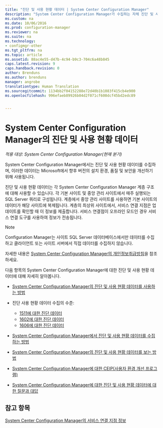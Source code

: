 ```yaml
---
title: "진단 및 사용 현황 데이터 | System Center Configuration Manager"
description: "System Center Configuration Manager가 수집하는 자체 진단 및 사용 현황 데이터에 대해 알아봅니다."
ms.custom: na
ms.date: 10/06/2016
ms.prod: configuration-manager
ms.reviewer: na
ms.suite: na
ms.technology:
- configmgr-other
ms.tgt_pltfrm: na
ms.topic: article
ms.assetid: 88ac4e55-d47b-4c94-b9c3-704c6a48b845
caps.latest.revision: 9
caps.handback.revision: 0
author: Brenduns
ms.author: brenduns
manager: angrobe
translationtype: Human Translation
ms.sourcegitcommit: 1134bb2f04152288e72d40b1b1083f415cb4e900
ms.openlocfilehash: 996efaeb89926b04d2f071cf600dcf45bd2edc89


---
```

# <a name="diagnostics-and-usage-data-for-system-center-configuration-manager"></a>System Center Configuration Manager의 진단 및 사용 현황 데이터

*적용 대상: System Center Configuration Manager(현재 분기)*

System Center Configuration Manager에서는 진단 및 사용 현황 데이터를 수집하며, 이러한 데이터는 Microsoft에서 향후 버전의 설치 환경, 품질 및 보안을 개선하기 위해 사용됩니다.  

 진단 및 사용 현황 데이터는 각 System Center Configuration Manager 계층 구조에 대해 사용할 수 있습니다. 각 기본 사이트 및 중앙 관리 사이트에서 매주 실행되는 SQL Server 쿼리로 구성됩니다. 계층에서 중앙 관리 사이트를 사용하면 기본 사이트의 데이터가 해당 사이트에 복제됩니다. 계층의 최상위 사이트에서, 서비스 연결 지점은 업데이트를 확인할 때 이 정보를 제출합니다. 서비스 연결점이 오프라인 모드인 경우 서비스 연결 도구를 사용하여 정보가 전송됩니다.  

> [!NOTE]  
>  Configuration Manager는 사이트 SQL Server 데이터베이스에서만 데이터를 수집하고 클라이언트 또는 사이트 서버에서 직접 데이터를 수집하지 않습니다.  

 자세한 내용은 [System Center Configuration Manager의 개인정보취급방침](http://go.microsoft.com/fwlink/?LinkID=626527)을 참조하세요.  

 다음 항목의 System Center Configuration Manager에 대한 진단 및 사용 현황 데이터에 대해 자세히 알아봅니다.  

-   [System Center Configuration Manager의 진단 및 사용 현황 데이터를 사용하는 방법](../../../core/plan-design/diagnostics/how-diagnostics-and-usage-data-is-used.md)  

-   진단 사용 현황 데이터 수집의 수준:
    - [1511에 대한 진단 데이터](/sccm/core/plan-design/diagnostics/levels-of-diagnostic-usage-data-collection-1511)
    - [1602에 대한 진단 데이터](/sccm/core/plan-design/diagnostics/levels-of-diagnostic-usage-data-collection-1602)
    - [1606에 대한 진단 데이터](/sccm/core/plan-design/diagnostics/levels-of-diagnostic-usage-data-collection-1606)  
    

-   [System Center Configuration Manager에서 진단 및 사용 현황 데이터를 수집하는 방법](../../../core/plan-design/diagnostics/how-diagnostics-and-usage-data-is-collected.md)  

-   [System Center Configuration Manager의 진단 및 사용 현황 데이터를 보는 방법](../../../core/plan-design/diagnostics/view-diagnostics-and-usage-data.md)  

-   [System Center Configuration Manager에 대한 CEIP(사용자 환경 개선 프로그램)](../../../core/plan-design/diagnostics/customer-experience-improvement-program-ceip.md)  

-   [System Center Configuration Manager에 대한 진단 및 사용 현황 데이터에 대한 질문과 대답](../../../core/understand/frequently-asked-questions-about-diagnostics-and-usage-data.md)  

## <a name="see-also"></a>참고 항목  
 [System Center Configuration Manager의 서비스 연결 지점 정보](../../../core/servers/deploy/configure/about-the-service-connection-point.md)



<!--HONumber=Nov16_HO1-->


